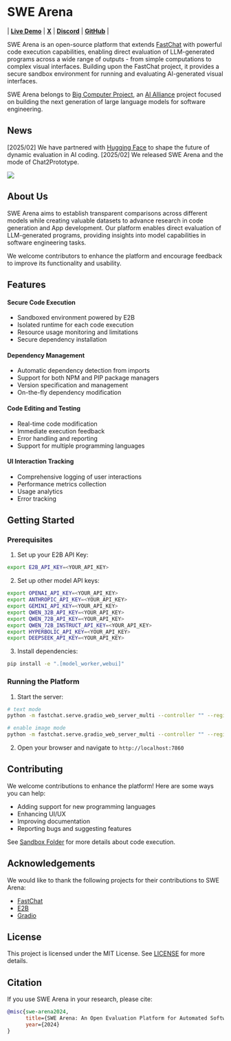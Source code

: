# SWE Arena
| [**Live Demo**](https://swe-arena.com) | [**X**](https://x.com/BigComProject) | [**Discord**](https://discord.gg/6GXcFg3TH8) | [**GitHub**](https://github.com/BigComputer-Project/SWE-Arena) |

SWE Arena is an open-source platform that extends [FastChat](https://github.com/lm-sys/FastChat) with powerful code execution capabilities, enabling direct evaluation of LLM-generated programs across a wide range of outputs - from simple computations to complex visual interfaces. Building upon the FastChat project, it provides a secure sandbox environment for running and evaluating AI-generated visual interfaces.


SWE Arena belongs to [Big Computer Project](https://bigcomputer-project.github.io/), an [AI Alliance](https://thealliance.ai/) project focused on building the next generation of large language models for software engineering.

## News
[2025/02] We have partnered with [Hugging Face](https://huggingface.co/) to shape the future of dynamic evaluation in AI coding.
[2025/02] We released SWE Arena and the mode of Chat2Prototype.

<a href="https://swe-arena.com"><img src="assets/demo.gif"></a>


## About Us

SWE Arena aims to establish transparent comparisons across different models while creating valuable datasets to advance research in code generation and App development. Our platform enables direct evaluation of LLM-generated programs, providing insights into model capabilities in software engineering tasks.

We welcome contributors to enhance the platform and encourage feedback to improve its functionality and usability.

## Features

#### Secure Code Execution
- Sandboxed environment powered by E2B
- Isolated runtime for each code execution
- Resource usage monitoring and limitations
- Secure dependency installation

#### Dependency Management
- Automatic dependency detection from imports
- Support for both NPM and PIP package managers
- Version specification and management
- On-the-fly dependency modification

#### Code Editing and Testing
- Real-time code modification
- Immediate execution feedback
- Error handling and reporting
- Support for multiple programming languages

#### UI Interaction Tracking
- Comprehensive logging of user interactions
- Performance metrics collection
- Usage analytics
- Error tracking

## Getting Started

### Prerequisites
1. Set up your E2B API Key:
```bash
export E2B_API_KEY=<YOUR_API_KEY>
```

2. Set up other model API keys:
```bash
export OPENAI_API_KEY=<YOUR_API_KEY>
export ANTHROPIC_API_KEY=<YOUR_API_KEY>
export GEMINI_API_KEY=<YOUR_API_KEY>
export QWEN_32B_API_KEY=<YOUR_API_KEY>
export QWEN_72B_API_KEY=<YOUR_API_KEY>
export QWEN_72B_INSTRUCT_API_KEY=<YOUR_API_KEY>
export HYPERBOLIC_API_KEY=<YOUR_API_KEY>
export DEEPSEEK_API_KEY=<YOUR_API_KEY>
```

3. Install dependencies:
```bash
pip install -e ".[model_worker,webui]"
```

### Running the Platform

1. Start the server:
```bash
# text mode
python -m fastchat.serve.gradio_web_server_multi --controller "" --register api_endpoints_serve.json --vision-arena

# enable image mode
python -m fastchat.serve.gradio_web_server_multi --controller "" --register api_endpoints_serve.json --vision-arena
```

2. Open your browser and navigate to `http://localhost:7860`

## Contributing

We welcome contributions to enhance the platform! Here are some ways you can help:

- Adding support for new programming languages
- Enhancing UI/UX
- Improving documentation
- Reporting bugs and suggesting features

See [Sandbox Folder](fastchat/serve/sandbox) for more details about code execution.

## Acknowledgements

We would like to thank the following projects for their contributions to SWE Arena:

- [FastChat](https://github.com/lm-sys/FastChat)
- [E2B](https://e2b.dev)
- [Gradio](https://github.com/gradio-app/gradio)

## License

This project is licensed under the MIT License. See [LICENSE](LICENSE) for more details.

## Citation

If you use SWE Arena in your research, please cite:

```bibtex
@misc{swe-arena2024,
      title={SWE Arena: An Open Evaluation Platform for Automated Software Engineering},
      year={2024}
}
```
